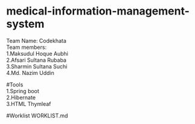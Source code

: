 # medical-information-management-system
Team Name: Codekhata <br>
Team members:<br>
1.Maksudul Hoque Aubhi<br>
2.Afsari Sultana Rubaba<br>
3.Sharmin Sultana Suchi<br>
4.Md. Nazim Uddin

#Tools<br>
1.Spring boot <br>
2.Hibernate   <br>
3.HTML Thymleaf <br>

#Worklist
WORKLIST.md
